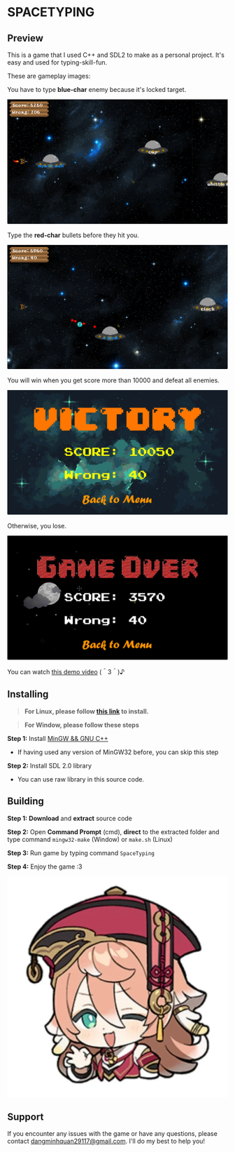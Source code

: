 # SPACETYPING

## Preview
This is a game that I used C++ and SDL2 to make as a personal project. It's easy and used for typing-skill-fun.

These are gameplay images:

You have to type **blue-char** enemy because it's locked target.

![Image](https://github.com/quan29117/SpaceTyping/blob/master/preview/Untitled1.png)

Type the **red-char** bullets before they hit you.

![Image](https://github.com/quan29117/SpaceTyping/blob/master/preview/Untitled2.png)

You will win when you get score more than 10000 and defeat all enemies.

![Image](https://github.com/quan29117/SpaceTyping/blob/master/preview/Victory.png)

Otherwise, you lose.

![Image](https://github.com/quan29117/SpaceTyping/blob/master/preview/Defeated.png)

You can watch [this demo video](https://github.com/quan29117/SpaceTyping/blob/master/preview/Demo.mp4) (＾3＾)♪

## Installing
>**For Linux, please follow [this link](https://www.paulbarrick.com/game-devlopment/game-development-on-linux-using-vscode-sdl2-and-opengl/) to install.**

>**For Window, please follow these steps**

**Step 1:** Install [MinGW && GNU C++](https://www.youtube.com/watch?v=a3ejgWLqelQ)
- If having used any version of MinGW32 before, you can skip this step

**Step 2:** Install SDL 2.0 library
 - You can use raw library in this source code.

## Building

**Step 1:** **Download** and **extract** source code

**Step 2:** Open **Command Prompt** (cmd), **direct** to the extracted folder and type command `mingw32-make` (Window) or `make.sh` (Linux)

**Step 3:** Run game by typing command `SpaceTyping`

**Step 4:** Enjoy the game :3

![Image](https://github.com/quan29117/SpaceTyping/blob/master/preview/yanfei_emoji.png)

## Support

If you encounter any issues with the game or have any questions, please contact <dangminhquan29117@gmail.com>. I'll do my best to help you!